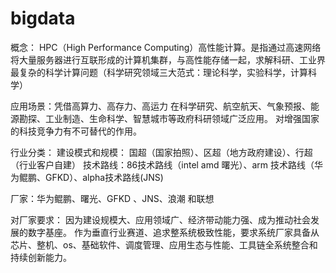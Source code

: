 # bigdata

概念：
HPC（High Performance Computing）高性能计算。是指通过高速网络将大量服务器进行互联形成的计算机集群，与高性能存储一起，求解科研、工业界最复杂的科学计算问题（科学研究领域三大范式：理论科学，实验科学，计算科学） 

应用场景：凭借高算力、高存力、高运力 在科学研究、航空航天、气象预报、能源勘探、工业制造、生命科学、智慧城市等政府科研领域广泛应用。 对增强国家的科技竞争力有不可替代的作用。 

行业分类：
建设模式和规模： 国超（国家拍照）、区超（地方政府建设）、行超（行业客户自建）
技术路线：86技术路线（intel amd 曙光）、arm 技术路线（华为鲲鹏、GFKD）、alpha技术路线(JNS)

厂家：华为鲲鹏、曙光、GFKD 、JNS、浪潮 和联想

对厂家要求：
因为建设规模大、应用领域广、经济带动能力强、成为推动社会发展的数字基座。 作为垂直行业赛道、追求整系统极致性能，要求系统厂家具备从芯片、整机、os、基础软件、调度管理、应用生态与性能、工具链全系统整合和持续创新能力。 
